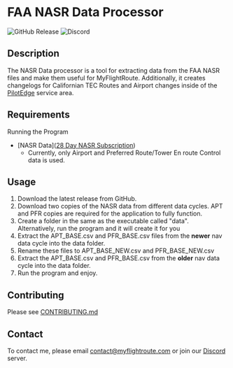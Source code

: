 # FAA NASR Data Processor
![GitHub Release](https://img.shields.io/github/v/release/MyFlightRoute/FAA-NASR-Data-Processor)
![Discord](https://img.shields.io/discord/1183045672379887741)

## Description
The NASR Data processor is a tool for extracting data from the FAA NASR files and make them useful for MyFlightRoute. Additionally, it creates changelogs for Californian TEC Routes and Airport changes inside of the [PilotEdge](https://pilotedge.net) service area.

## Requirements
Running the Program
- [NASR Data]([28 Day NASR Subscription](https://www.faa.gov/air_traffic/flight_info/aeronav/Aero_Data/NASR_Subscription/))
  - Currently, only Airport and Preferred Route/Tower En route Control data is used.


## Usage
1. Download the latest release from GitHub.
2. Download two copies of the NASR data from different data cycles. APT and PFR copies are required for the application to fully function.
3. Create a folder in the same as the executable called "data". Alternatively, run the program and it will create it for you
4. Extract the APT_BASE.csv and PFR_BASE.csv files from the **newer** nav data cycle into the data folder. 
5. Rename these files to APT_BASE_NEW.csv and PFR_BASE_NEW.csv
6. Extract the APT_BASE.csv and PFR_BASE.csv from the **older** nav data cycle into the data folder.
7. Run the program and enjoy.

## Contributing
Please see [CONTRIBUTING.md](CONTRIBUTING)

## Contact
To contact me, please email contact@myflightroute.com or join our [Discord](https://discord.gg/RcGaSD4Wcm) server.